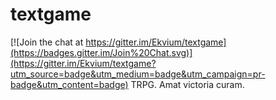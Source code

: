# textgame

[![Join the chat at https://gitter.im/Ekvium/textgame](https://badges.gitter.im/Join%20Chat.svg)](https://gitter.im/Ekvium/textgame?utm_source=badge&utm_medium=badge&utm_campaign=pr-badge&utm_content=badge)
TRPG. Amat victoria curam.
